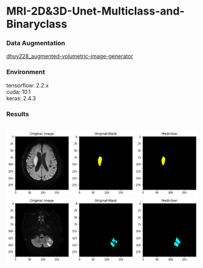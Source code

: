 # MRI-2D&3D-Unet-Multiclass-and-Binaryclass

<h3>Data Augmentation</h3>
<a href="https://github.com/dhuy228/augmented-volumetric-image-generator">dhuy228_augmented-volumetric-image-generator</a>
<h3>Environment</h3>
tensorflow: 2.2.x</br>
cuda: 10.1</br>
keras: 2.4.3</br>
<h3>Results</h3>
<br>
<img src="https://github.com/IlikeBB/CG-Project/blob/main/CG-MRI-2D_3D-Unet-Multiclass-and-Binaryclass/1.png">
<br>
<img src="https://github.com/IlikeBB/CG-Project/blob/main/CG-MRI-2D_3D-Unet-Multiclass-and-Binaryclass/2.png">
<br>
